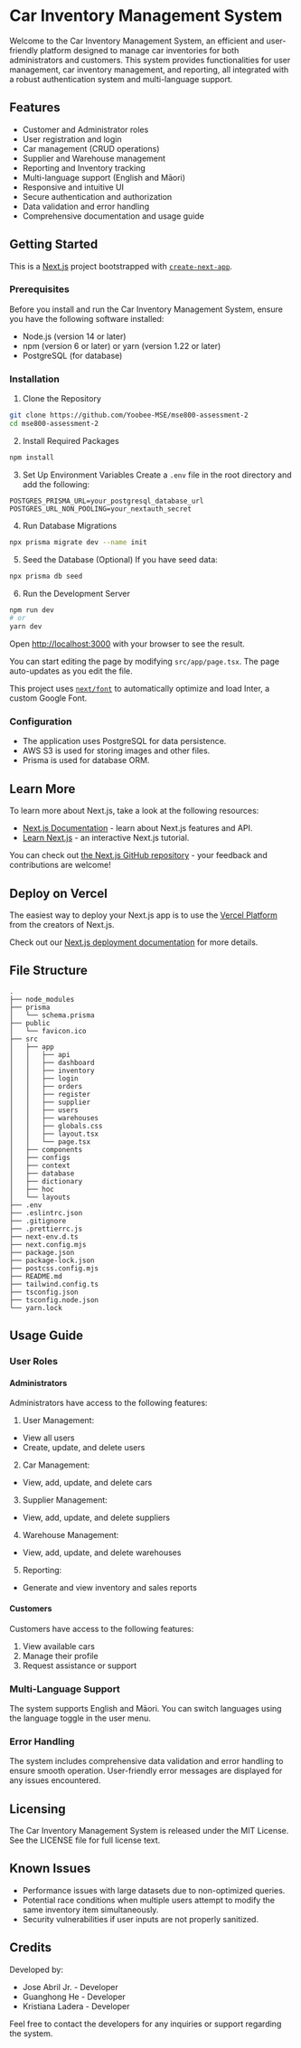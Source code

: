 # Car Inventory Management System

Welcome to the Car Inventory Management System, an efficient and user-friendly platform designed to manage car inventories for both administrators and customers. This system provides functionalities for user management, car inventory management, and reporting, all integrated with a robust authentication system and multi-language support.

## Features

* Customer and Administrator roles
* User registration and login
* Car management (CRUD operations)
* Supplier and Warehouse management
* Reporting and Inventory tracking
* Multi-language support (English and Māori)
* Responsive and intuitive UI
* Secure authentication and authorization
* Data validation and error handling
* Comprehensive documentation and usage guide

## Getting Started

This is a [Next.js](https://nextjs.org/) project bootstrapped with [`create-next-app`](https://github.com/vercel/next.js/tree/canary/packages/create-next-app).

### Prerequisites

Before you install and run the Car Inventory Management System, ensure you have the following software installed:

* Node.js (version 14 or later)
* npm (version 6 or later) or yarn (version 1.22 or later)
* PostgreSQL (for database)

### Installation

1. Clone the Repository
```bash
git clone https://github.com/Yoobee-MSE/mse800-assessment-2
cd mse800-assessment-2
```

2. Install Required Packages
```bash
npm install
```

3. Set Up Environment Variables
Create a `.env` file in the root directory and add the following:
```
POSTGRES_PRISMA_URL=your_postgresql_database_url
POSTGRES_URL_NON_POOLING=your_nextauth_secret
```

4. Run Database Migrations
```bash
npx prisma migrate dev --name init
```

5. Seed the Database
(Optional) If you have seed data:
```bash
npx prisma db seed
```

6. Run the Development Server
```bash
npm run dev
# or
yarn dev
```

Open [http://localhost:3000](http://localhost:3000) with your browser to see the result.

You can start editing the page by modifying `src/app/page.tsx`. The page auto-updates as you edit the file.

This project uses [`next/font`](https://nextjs.org/docs/basic-features/font-optimization) to automatically optimize and load Inter, a custom Google Font.

### Configuration

* The application uses PostgreSQL for data persistence.
* AWS S3 is used for storing images and other files.
* Prisma is used for database ORM.

## Learn More

To learn more about Next.js, take a look at the following resources:

- [Next.js Documentation](https://nextjs.org/docs) - learn about Next.js features and API.
- [Learn Next.js](https://nextjs.org/learn) - an interactive Next.js tutorial.

You can check out [the Next.js GitHub repository](https://github.com/vercel/next.js/) - your feedback and contributions are welcome!

## Deploy on Vercel

The easiest way to deploy your Next.js app is to use the [Vercel Platform](https://vercel.com/new?utm_medium=default-template&filter=next.js&utm_source=create-next-app&utm_campaign=create-next-app-readme) from the creators of Next.js.

Check out our [Next.js deployment documentation](https://nextjs.org/docs/deployment) for more details.

## File Structure

```
.
├── node_modules
├── prisma
│   └── schema.prisma
├── public
│   └── favicon.ico
├── src
│   ├── app
│   │   ├── api
│   │   ├── dashboard
│   │   ├── inventory
│   │   ├── login
│   │   ├── orders
│   │   ├── register
│   │   ├── supplier
│   │   ├── users
│   │   ├── warehouses
│   │   ├── globals.css
│   │   ├── layout.tsx
│   │   └── page.tsx
│   ├── components
│   ├── configs
│   ├── context
│   ├── database
│   ├── dictionary
│   ├── hoc
│   └── layouts
├── .env
├── .eslintrc.json
├── .gitignore
├── .prettierrc.js
├── next-env.d.ts
├── next.config.mjs
├── package.json
├── package-lock.json
├── postcss.config.mjs
├── README.md
├── tailwind.config.ts
├── tsconfig.json
├── tsconfig.node.json
└── yarn.lock
```

## Usage Guide

### User Roles

#### Administrators

Administrators have access to the following features:

1. User Management:
  * View all users
  * Create, update, and delete users
2. Car Management:
  * View, add, update, and delete cars
3. Supplier Management:
  * View, add, update, and delete suppliers
4. Warehouse Management:
  * View, add, update, and delete warehouses
5. Reporting:
  * Generate and view inventory and sales reports

#### Customers

Customers have access to the following features:

1. View available cars
2. Manage their profile
3. Request assistance or support

### Multi-Language Support

The system supports English and Māori. You can switch languages using the language toggle in the user menu.

### Error Handling

The system includes comprehensive data validation and error handling to ensure smooth operation. User-friendly error messages are displayed for any issues encountered.

## Licensing

The Car Inventory Management System is released under the MIT License. See the LICENSE file for full license text.

## Known Issues

* Performance issues with large datasets due to non-optimized queries.
* Potential race conditions when multiple users attempt to modify the same inventory item simultaneously.
* Security vulnerabilities if user inputs are not properly sanitized.

## Credits

Developed by:

* Jose Abril Jr. - Developer
* Guanghong He - Developer
* Kristiana Ladera - Developer

Feel free to contact the developers for any inquiries or support regarding the system.